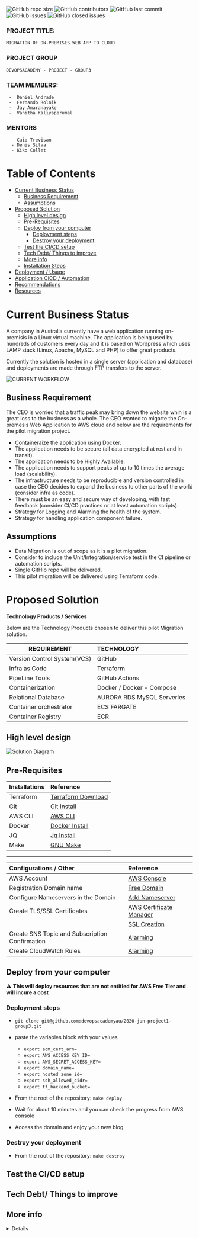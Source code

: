 ![GitHub repo size](https://img.shields.io/github/repo-size/devopsacademyau/2020-jun-project1-group3?label=GitHub%20Repo%20Size&logo=GitHub&style=plastic) ![GitHub contributors](https://img.shields.io/github/contributors/devopsacademyau/2020-jun-project1-group3?label=Contributors)  ![GitHub last commit](https://img.shields.io/github/last-commit/devopsacademyau/2020-jun-project1-group3?color=BROWN&style=plastic) ![GitHub issues](https://img.shields.io/github/issues/devopsacademyau/2020-jun-project1-group3?color=PURPLE&style=plastic) ![GitHub closed issues](https://img.shields.io/github/issues-closed-raw/devopsacademyau/2020-jun-project1-group3?color=Yellow&style=plastic)

### __PROJECT TITLE:__

    MIGRATION OF ON-PREMISES WEB APP TO CLOUD

### __PROJECT GROUP__

    DEVOPSACADEMY - PROJECT - GROUP3

### __TEAM MEMBERS:__

     -  Daniel Andrade
     -  Fernando Rolnik
     -  Jay Amaranayake
     -  Vanitha Kaliyaperumal

### __MENTORS__

      - Caio Trevisan
      - Denis Silva
      - Kiko Collet


Table of Contents
=================

   * [Current Business Status](#current-business-status)
      * [Business Requirement](#business-requirement)
      * [Assumptions](#assumptions)
   * [Proposed Solution](#proposed-solution)
      * [High level design](#high-level-design)
      * [Pre-Requisites](#pre-requisites)
      * [Deploy from your computer](#deploy-from-your-computer)
         * [Deployment steps](#deployment-steps)
         * [Destroy your deployment](#destroy-your-deployment)
      * [Test the CI/CD setup](#test-the-cicd-setup)
      * [Tech Debt/ Things to improve](#tech-debt-things-to-improve)
      * [More info](#more-info)
      * [Installation Steps](#installation-steps)
   * [Deployment / Usage](#deployment--usage)
   * [Application CICD / Automation](#application-cicd--automation)
   * [Recommendations](#recommendations)
   * [Resources](#resources)

# Current Business Status
A company in Australia currently have a web application running on-premisis in a Linux virtual machine. The application is being used by hundreds of customers every day and it is based on Wordpress which uses LAMP stack (Linux, Apache, MySQL and PHP) to offer great products.

Currently the solution is hosted in a single server (application and database) and deployments are made through FTP transfers to the server.

 ![CURRENT WORKFLOW](./images/Current_State.jpg)

## Business Requirement
The CEO is worried that a traffic peak may bring down the website whih is a great loss to the business as a whole.
The CEO wanted to migarte the On-premesis Web Application to AWS cloud and below are the requirements for the pilot migration project.

* Containeraize the application using Docker.
* The application needs to be secure (all data encrypted at rest and in transit).
* The application needs to be Highly Available.
* The application needs to support peaks of up to 10 times the average load (scalability).
* The infrastructure needs to be reproducible and version controlled in case the CEO decides to expand the business to other parts of the world (consider infra as code).
* There must be an easy and secure way of developing, with fast feedback (consider CI/CD practices or at least automation scripts).
* Strategy for Logging and Alarming the health of the system.
* Strategy for handling application component failure.

## Assumptions

- Data Migration is out of scope as it is a pilot migration.
- Consider to include the Unit/Integration/service test in the CI pipeline or automation scripts.
- Single GitHib repo will be delivered.
- This pilot migration will be delivered using Terraform code.

# Proposed Solution

__Technology Products / Services__

Below are the Technology Products chosen to deliver this pilot Migration solution.

| REQUIREMENT                  |  TECHNOLOGY                  |
|------------------------------|:-----------------------------|
|  Version Control System(VCS) |  GitHub                      |
|  Infra as Code               |  Terraform                   |
|  PipeLine Tools              |  GitHub Actions              |
|  Containerization            |  Docker / Docker - Compose   |
|  Relational Database         |  AURORA RDS MySQL Serverles  |
|  Container orchestrator      |  ECS FARGATE                 |
|  Container Registry          |  ECR                         |


## High level design


 ![Solution Diagram](./images/da-project-group3.png)


## Pre-Requisites

|  Installations                                      | Reference                                                                                              |
|:----------------------------------------------------|:-------------------------------------------------------------------------------------------------------|
| Terraform                                           | [Terraform Download](https://www.terraform.io/downloads.html)                                          |
| Git                                                 | [Git Install](https://git-scm.com/book/en/v2/Getting-Started-Installing-Git)                           |
| AWS CLI                                             | [AWS CLI](https://docs.aws.amazon.com/cli/latest/userguide/install-cliv2.html)                         |
| Docker                                              | [Docker Install](https://www.docker.com/get-started)                                                   |
| JQ                                                  | [Jq Install](https://github.com/stedolan/jq/wiki/Installation)                                         |
| Make                                                | [GNU Make](https://www.gnu.org/software/make/)                                                         |

---
|  Configurations / Other                             | Reference                                                                                              |
|:----------------------------------------------------|:-------------------------------------------------------------------------------------------------------|
| AWS Account                                         | [AWS Console](https://aws.amazon.com/console/)                                                         |
| Registration Domain name                            | [Free Domain](http://www.dot.tk/en/index.html?lang=en)                                                 |
| Configure Nameservers in the Domain                 | [Add Nameserver](./docs/NewDomain.md)                                                                  |
| Create TLS/SSL Certificates                         | [AWS Certificate Manager](https://docs.aws.amazon.com/acm/latest/userguide/gs-acm-request-public.html) |
|                                                     | [SSL Creation](./docs/SSL-TLS.md)
| Create SNS Topic and Subscription Confirmation      | [Alarming](./docs/LoggingandAlarming.md)                                                               |
| Create CloudWatch Rules                             | [Alarming](./docs/LoggingandAlarming.md)                                                               |



## Deploy from your computer

:warning: **This will deploy resources that are not entitled for AWS Free Tier and will incure a cost**

### Deployment steps

- ```git clone git@github.com:devopsacademyau/2020-jun-project1-group3.git```
- paste the variables block with your values
    - ```export acm_cert_arn=```
    - ```export AWS_ACCESS_KEY_ID=```
    - ```export AWS_SECRET_ACCESS_KEY=```
    - ```export domain_name=```
    - ```export hosted_zone_id=```
    - ```export ssh_allowed_cidr=```
    - ```export tf_backend_bucket=```

- From the root of the repository: ```make deploy```
- Wait for about 10 minutes and you can check the progress from AWS console
- Access the domain and enjoy your new blog

### Destroy your deployment
- From the root of the repository: ```make destroy```

## Test the CI/CD setup


## Tech Debt/ Things to improve

## More info

<details>

## Installation Steps

Below are the different stages of Application Installation and readiness.

   1. [Network Setup](terraform/modules/networking/README.md)
   2. [Database Installation](terraform/modules/rds-aurora/README.md)
   3. [Shared Storage Setup](terraform/modules/efs/README.md)
   4. [Application Installation](terraform/modules/ecs/README.md)
   5. [Securing Application](./docs/SSL-TLS.md)
   6. [Logging and Alarming](./docs/LoggingandAlarming.md)


# Deployment / Usage

Requirements:

* [Dockerfile](./terraform/docker/Makefile)

* [Makefile](./terrform/Makefile)

**Deployment Steps:**
Execute the below steps to deploy the Application using Terraform Automation.

1. Plan terraform deploy with container tag
>       make plan

2. Apply Terraform to deploy the application.
>       make apply

3. Login to the Elastic Container Registry.
>       make login

4. Build Wordpress Container Image
>       make build

5. Publish the docker image to ECS Registry - ECR
>       make publish

6. Redeploy with Updated Image.
>       make deploy-wp


To do the deployment in one go, just execute the below command and the above 6 steps will be automatically run to deploy the application.
>      make all

To destroy all the AWS resources deployed as part of Terraform, execute below command.
>       make destroy

# Application CICD / Automation

Below are the steps to be followed to run automatic deployment of application cluster.

# Resources

[WORDPRESS BEST PRACTISE](https://aws.amazon.com/blogs/architecture/wordpress-best-practices-on-aws/)

[AUTOMATING WORDPRESS](https://medium.com/@beBrllnt/from-30-minutes-to-10-seconds-automating-wordpress-setup-5ff7526942c0)

<details>
# License

[LICENSE](./LICENSE)


